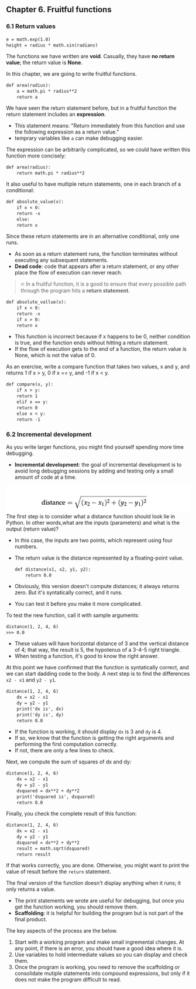 ## Chapter 6. Fruitful functions

### 6.1 Return values

```
e = math.exp(1.0)
height = radius * math.sin(radians)
```

The functions we have written are **void**. Casually, they have **no return value**; the return value is **None**.

In this chapter, we are going to write fruitful functions. 

```
def area(radius):
    a = math.pi * radius**2
    return a
```

We have seen the return statement before, but in a fruitful function the return statement includes an **expression**.

- This statement means: "Return immediately from this function and use the following expression as a return value."
- temprary variables like `a` can make debugging easier.

The expression can be arbitrarily complicated, so we could have written this function more concisely:

```
def area(radius):
    return math.pi * radius**2
```

It also useful to have multiple return statements, one in each branch of a conditional:

```
def absolute_value(x):
    if x < 0:
	return -x
    else:
	return x
```

Since these return statements are in an alternative conditional, only one runs.

- As soon as a return statement runs, the function terminates without executing any subsequent statements.
- **Dead code**: code that appears after a return statement, or any other place the flow of execution can never reach.

> 🔥 In a fruitful function, it is a good to ensure that every possible path through the program hits a **return statement**.

```
def absolute_vallue(x):
    if x < 0:
	return -x
    if x > 0:
	return x
```

- This function is incorrect because if x happens to be 0, neither condition is true, and the function ends without hitting a return statement.
- If the flow of execution gets to the end of a function, the return value is None, which is not the value of 0.

As an exercise, write a compare function that takes two values, x and y, and returns 1 if x > y, 0 if x == y, and -1 if x < y.

```
def compare(x, y):
    if x > y:
	return 1
    elif x == y:
	return 0
    else x < y:
	return -1
```

### 6.2 Incremental development

As you write larger functions, you might find yourself spending more time debugging.

- **Incremental development**: the goal of incremental development is to avoid long debugging sessions by adding and testing only a small amount of code at a time.

![1695249087614](image/ch6/1695249087614.png)The first step is to consider what a distance function should look lie in Python. In other words,what are the inputs (parameters) and what is the output (return value)?

- In this case, the inputs are two points, which represent using four numbers.
- The return value is the distance represented by a floating-point value.

  ```
  def distance(x1, x2, y1, y2):
      return 0.0
  ```
- Obviously, this version doesn't compute distances; it always returns zero. But it's syntatically correct, and it runs.
- You can test it before you make it more complicated.

To test the new function, call it with sample arguments:

```
distance(1, 2, 4, 6)
>>> 0.0
```

- These values will have horizontal distance of 3 and the vertical distance of 4; that way, the result is 5, the hypotenus of a 3-4-5 right triangle.
- When testing a function, it's good to know the right answer.

At this point we have confirmed that the function is syntatically correct, and we can start dadding code to the body. A next step is to find the differences `x2 - x1` and `y2 - y1`.

```
distance(1, 2, 4, 6)
    dx = x2 - x1
    dy = y2 - y1
    print('dx is', dx)
    print('dy is', dy)
    return 0.0
```

- If the function is working, it should display `dx` is 3 and `dy` is 4.
- If so, we know that the function is getting the right arguments and performing the first computation correctly.
- If not, there are only a few lines to check.

Next, we compute the sum of squares of dx and dy:

```
distance(1, 2, 4, 6)
    dx = x2 - x1
    dy = y2 - y1
    dsquared = dx**2 + dy**2
    print('dsquared is', dsquared)
    return 0.0
```

Finally, you check the complete result of this function:

```
distance(1, 2, 4, 6)
    dx = x2 - x1
    dy = y2 - y1
    dsquared = dx**2 + dy**2
    result = math.sqrt(dsquared)
    return result
```

If that works correctly, you are done. Otherwise, you might want to print the value of result before the `return` statement.

The final version of the function doesn't display anything when it runs; it only returns a value.

- The print statements we wrote are useful for debugging, but once you get the function working, you should remove them.
- **Scaffolding**: it is helpful for building the program but is not part of the final product.

The key aspects of the process are the below.

1. Start with a working program and make small ingremental changes. At any point, if there is an error, you should have a good idea where it is.
2. Use variables to hold intermediate values so you can display and check them.
3. Once the program is working, you need to remove the scaffolding or consolidate mutiple statements into compound expressions, but only if it does not make the program difficult to read.
